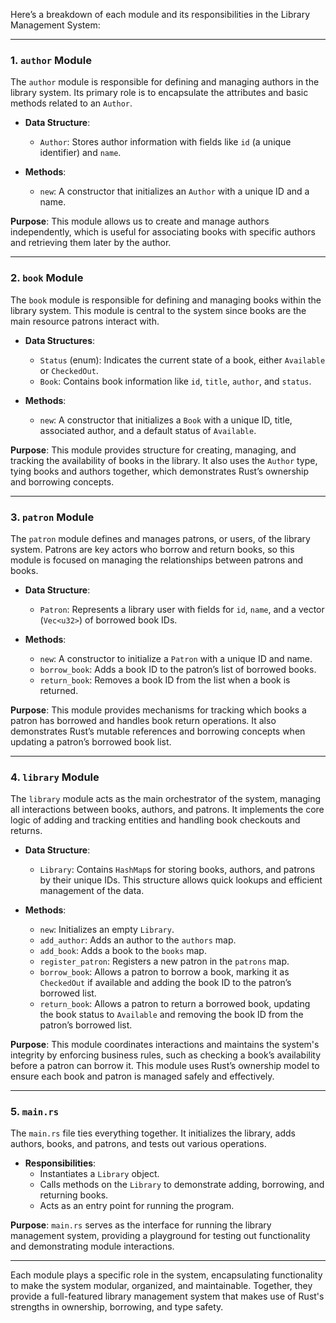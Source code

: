Here’s a breakdown of each module and its responsibilities in the Library Management System:

---

### **1. `author` Module**

The `author` module is responsible for defining and managing authors in the library system. Its primary role is to encapsulate the attributes and basic methods related to an `Author`.

- **Data Structure**:
  - `Author`: Stores author information with fields like `id` (a unique identifier) and `name`.

- **Methods**:
  - `new`: A constructor that initializes an `Author` with a unique ID and a name.
  
**Purpose**: This module allows us to create and manage authors independently, which is useful for associating books with specific authors and retrieving them later by the author.

---

### **2. `book` Module**

The `book` module is responsible for defining and managing books within the library system. This module is central to the system since books are the main resource patrons interact with.

- **Data Structures**:
  - `Status` (enum): Indicates the current state of a book, either `Available` or `CheckedOut`.
  - `Book`: Contains book information like `id`, `title`, `author`, and `status`.

- **Methods**:
  - `new`: A constructor that initializes a `Book` with a unique ID, title, associated author, and a default status of `Available`.

**Purpose**: This module provides structure for creating, managing, and tracking the availability of books in the library. It also uses the `Author` type, tying books and authors together, which demonstrates Rust’s ownership and borrowing concepts.

---

### **3. `patron` Module**

The `patron` module defines and manages patrons, or users, of the library system. Patrons are key actors who borrow and return books, so this module is focused on managing the relationships between patrons and books.

- **Data Structure**:
  - `Patron`: Represents a library user with fields for `id`, `name`, and a vector (`Vec<u32>`) of borrowed book IDs.

- **Methods**:
  - `new`: A constructor to initialize a `Patron` with a unique ID and name.
  - `borrow_book`: Adds a book ID to the patron’s list of borrowed books.
  - `return_book`: Removes a book ID from the list when a book is returned.

**Purpose**: This module provides mechanisms for tracking which books a patron has borrowed and handles book return operations. It also demonstrates Rust’s mutable references and borrowing concepts when updating a patron’s borrowed book list.

---

### **4. `library` Module**

The `library` module acts as the main orchestrator of the system, managing all interactions between books, authors, and patrons. It implements the core logic of adding and tracking entities and handling book checkouts and returns.

- **Data Structure**:
  - `Library`: Contains `HashMap`s for storing books, authors, and patrons by their unique IDs. This structure allows quick lookups and efficient management of the data.

- **Methods**:
  - `new`: Initializes an empty `Library`.
  - `add_author`: Adds an author to the `authors` map.
  - `add_book`: Adds a book to the `books` map.
  - `register_patron`: Registers a new patron in the `patrons` map.
  - `borrow_book`: Allows a patron to borrow a book, marking it as `CheckedOut` if available and adding the book ID to the patron’s borrowed list.
  - `return_book`: Allows a patron to return a borrowed book, updating the book status to `Available` and removing the book ID from the patron’s borrowed list.

**Purpose**: This module coordinates interactions and maintains the system's integrity by enforcing business rules, such as checking a book’s availability before a patron can borrow it. This module uses Rust’s ownership model to ensure each book and patron is managed safely and effectively.

---

### **5. `main.rs`**

The `main.rs` file ties everything together. It initializes the library, adds authors, books, and patrons, and tests out various operations.

- **Responsibilities**:
  - Instantiates a `Library` object.
  - Calls methods on the `Library` to demonstrate adding, borrowing, and returning books.
  - Acts as an entry point for running the program.

**Purpose**: `main.rs` serves as the interface for running the library management system, providing a playground for testing out functionality and demonstrating module interactions.

---

Each module plays a specific role in the system, encapsulating functionality to make the system modular, organized, and maintainable. Together, they provide a full-featured library management system that makes use of Rust's strengths in ownership, borrowing, and type safety.